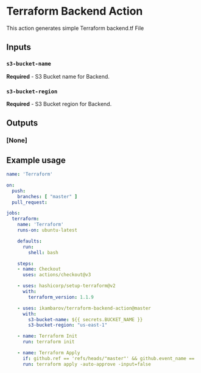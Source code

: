 # Terraform Backend Action

This action generates simple Terraform backend.tf File   

## Inputs

### `s3-bucket-name`

**Required** - S3 Bucket name for Backend.

### `s3-bucket-region`

**Required** - S3 Bucket region for Backend.

## Outputs

### [None]


## Example usage
```yaml
name: 'Terraform'

on:
  push:
    branches: [ "master" ]
  pull_request:

jobs:
  terraform:
    name: 'Terraform'
    runs-on: ubuntu-latest

    defaults:
      run:
        shell: bash

    steps:
    - name: Checkout
      uses: actions/checkout@v3

    - uses: hashicorp/setup-terraform@v2
      with:
        terraform_version: 1.1.9

    - uses: ikambarov/terraform-backend-action@master
      with:
        s3-bucket-name: ${{ secrets.BUCKET_NAME }}
        s3-bucket-region: "us-east-1"

    - name: Terraform Init
      run: terraform init

    - name: Terraform Apply
      if: github.ref == 'refs/heads/"master"' && github.event_name == 'push'
      run: terraform apply -auto-approve -input=false
```